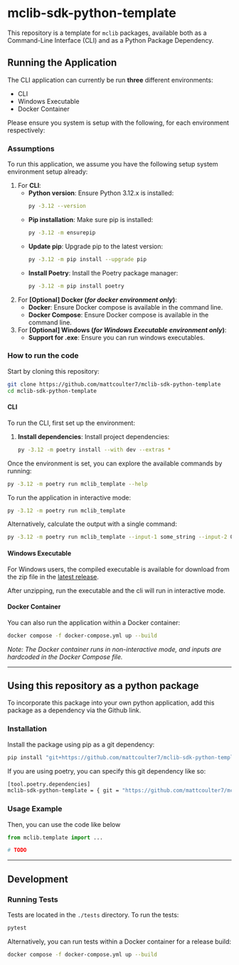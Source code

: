 # mclib-sdk-python-template
This repository is a template for `mclib` packages, available both as a Command-Line Interface (CLI) and as a Python Package Dependency.

## Running the Application
The CLI application can currently be run **three** different environments:
- CLI
- Windows Executable
- Docker Container

Please ensure you system is setup with the following, for each environment respectively:

### Assumptions
To run this application, we assume you have the following setup system environment setup already:

1. For **CLI**:
   - **Python version**: Ensure Python 3.12.x is installed:
      ```bash
      py -3.12 --version
      ```
   - **Pip installation**: Make sure pip is installed:
      ```bash
      py -3.12 -m ensurepip
      ```
   - **Update pip**: Upgrade pip to the latest version:
      ```bash
      py -3.12 -m pip install --upgrade pip
      ```
   - **Install Poetry**: Install the Poetry package manager:
      ```bash
      py -3.12 -m pip install poetry
      ```
2. For **[Optional] Docker (*for docker environment only*)**:
   - **Docker**: Ensure Docker compose is available in the command line.
   - **Docker Compose**: Ensure Docker compose is available in the command line.
3. For **[Optional] Windows (*for Windows Executable environment only*)**:
   - **Support for .exe**: Ensure you can run windows executables.

### How to run the code
Start by cloning this repository:
```bash
git clone https://github.com/mattcoulter7/mclib-sdk-python-template
cd mclib-sdk-python-template
```

#### CLI
To run the CLI, first set up the environment:

1. **Install dependencies**: Install project dependencies:
   ```bash
   py -3.12 -m poetry install --with dev --extras *
   ```

Once the environment is set, you can explore the available commands by running:
```bash
py -3.12 -m poetry run mclib_template --help
```

To run the application in interactive mode:
```bash
py -3.12 -m poetry run mclib_template
```

Alternatively, calculate the output with a single command:
```bash
py -3.12 -m poetry run mclib_template --input-1 some_string --input-2 0.
```

#### Windows Executable

For Windows users, the compiled executable is available for download from the zip file in the [latest release](https://github.com/mattcoulter7/mclib-sdk-python-template/releases).

After unzipping, run the executable and the cli will run in interactive mode.

#### Docker Container

You can also run the application within a Docker container:
```bash
docker compose -f docker-compose.yml up --build
```
*Note: The Docker container runs in non-interactive mode, and inputs are hardcoded in the Docker Compose file.*

---

## Using this repository as a python package

To incorporate this package into your own python application, add this package as a dependency via the Github link.

### Installation

Install the package using pip as a git dependency:
```bash
pip install "git+https://github.com/mattcoulter7/mclib-sdk-python-template@master"
```

If you are using poetry, you can specify this git dependency like so:
```bash
[tool.poetry.dependencies]
mclib-sdk-python-template = { git = "https://github.com/mattcoulter7/mclib-sdk-python-template.git", tag= "0.1.0", extras = ["*"] }
```

### Usage Example
Then, you can use the code like below
```python
from mclib.template import ...

# TODO
```

---

## Development

### Running Tests

Tests are located in the `./tests` directory. To run the tests:
```bash
pytest
```

Alternatively, you can run tests within a Docker container for a release build:
```bash
docker compose -f docker-compose.yml up --build
```
